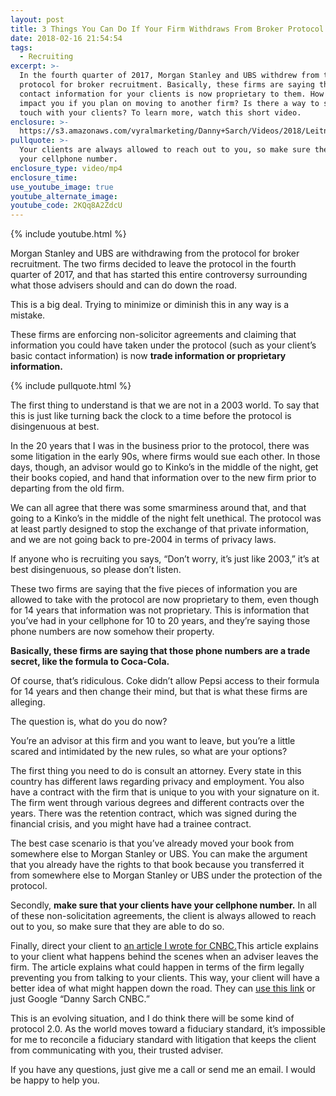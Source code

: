 ```yaml
---
layout: post
title: 3 Things You Can Do If Your Firm Withdraws From Broker Protocol
date: 2018-02-16 21:54:54
tags:
  - Recruiting
excerpt: >-
  In the fourth quarter of 2017, Morgan Stanley and UBS withdrew from the
  protocol for broker recruitment. Basically, these firms are saying that the
  contact information for your clients is now proprietary to them. How does this
  impact you if you plan on moving to another firm? Is there a way to stay in
  touch with your clients? To learn more, watch this short video.
enclosure: >-
  https://s3.amazonaws.com/vyralmarketing/Danny+Sarch/Videos/2018/Leitner+Sarch+Consultants+%257C+3+Things+You+Can+Do+If+Your+Firm+Withdraws+From+Broker+Protocol.mp4
pullquote: >-
  Your clients are always allowed to reach out to you, so make sure they have
  your cellphone number.
enclosure_type: video/mp4
enclosure_time:
use_youtube_image: true
youtube_alternate_image:
youtube_code: 2KQq8A2ZdcU
---
```


{% include youtube.html %}

Morgan Stanley and UBS are withdrawing from the protocol for broker recruitment. The two firms decided to leave the protocol in the fourth quarter of 2017, and that has started this entire controversy surrounding what those advisers should and can do down the road.

This is a big deal. Trying to minimize or diminish this in any way is a mistake.

These firms are enforcing non-solicitor agreements and claiming that information you could have taken under the protocol (such as your client’s basic contact information) is now **trade information or proprietary information.**

{% include pullquote.html %}

The first thing to understand is that we are not in a 2003 world. To say that this is just like turning back the clock to a time before the protocol is disingenuous at best.

In the 20 years that I was in the business prior to the protocol, there was some litigation in the early 90s, where firms would sue each other. In those days, though, an advisor would go to Kinko’s in the middle of the night, get their books copied, and hand that information over to the new firm prior to departing from the old firm.

We can all agree that there was some smarminess around that, and that going to a Kinko’s in the middle of the night felt unethical. The protocol was at least partly designed to stop the exchange of that private information, and we are not going back to pre-2004 in terms of privacy laws.

If anyone who is recruiting you says, “Don’t worry, it’s just like 2003,” it’s at best disingenuous, so please don’t listen.

These two firms are saying that the five pieces of information you are allowed to take with the protocol are now proprietary to them, even though for 14 years that information was not proprietary. This is information that you’ve had in your cellphone for 10 to 20 years, and they’re saying those phone numbers are now somehow their property.

**Basically, these firms are saying that those phone numbers are a trade secret, like the formula to Coca-Cola.**

Of course, that’s ridiculous. Coke didn’t allow Pepsi access to their formula for 14 years and then change their mind, but that is what these firms are alleging.

The question is, what do you do now?

You’re an advisor at this firm and you want to leave, but you’re a little scared and intimidated by the new rules, so what are your options?

The first thing you need to do is consult an attorney. Every state in this country has different laws regarding privacy and employment. You also have a contract with the firm that is unique to you with your signature on it. The firm went through various degrees and different contracts over the years. There was the retention contract, which was signed during the financial crisis, and you might have had a trainee contract.

The best case scenario is that you’ve already moved your book from somewhere else to Morgan Stanley or UBS. You can make the argument that you already have the rights to that book because you transferred it from somewhere else to Morgan Stanley or UBS under the protection of the protocol.

Secondly, **make sure that your clients have your cellphone number.** In all of these non-solicitation agreements, the client is always allowed to reach out to you, so make sure that they are able to do so.

Finally, direct your client to [an article I wrote for CNBC.](https://www.cnbc.com/2017/12/18/investors-should-study-broker-protocol-for-their-protection.html)This article explains to your client what happens behind the scenes when an adviser leaves the firm. The article explains what could happen in terms of the firm legally preventing you from talking to your clients. This way, your client will have a better idea of what might happen down the road. They can [use this link](https://www.cnbc.com/2017/12/18/investors-should-study-broker-protocol-for-their-protection.html) or just Google “Danny Sarch CNBC.”

This is an evolving situation, and I do think there will be some kind of protocol 2.0. As the world moves toward a fiduciary standard, it’s impossible for me to reconcile a fiduciary standard with litigation that keeps the client from communicating with you, their trusted adviser.

If you have any questions, just give me a call or send me an email. I would be happy to help you.